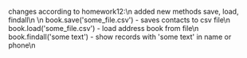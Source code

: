changes according to homework12:\n
added new methods save, load, findall\n
\n
book.save('some_file.csv') - saves contacts to csv file\n
book.load('some_file.csv') - load address book from file\n
book.findall('some text') - show records with 'some text' in name or phone\n
